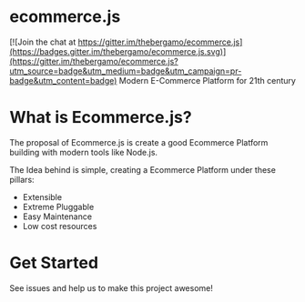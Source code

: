 # ecommerce.js

[![Join the chat at https://gitter.im/thebergamo/ecommerce.js](https://badges.gitter.im/thebergamo/ecommerce.js.svg)](https://gitter.im/thebergamo/ecommerce.js?utm_source=badge&utm_medium=badge&utm_campaign=pr-badge&utm_content=badge)
Modern E-Commerce Platform for 21th century

# What is Ecommerce.js?
The proposal of Ecommerce.js is create a good Ecommerce Platform building with modern tools like Node.js.

The Idea behind is simple, creating a Ecommerce Platform under these pillars:

- Extensible
- Extreme Pluggable
- Easy Maintenance
- Low cost resources

# Get Started
See issues and help us to make this project awesome!


